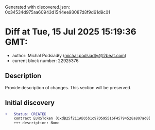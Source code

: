 Generated with discovered.json: 0x34534d975aa60943d1544ee93087d8f9d61d9c01

# Diff at Tue, 15 Jul 2025 15:19:36 GMT:

- author: Michał Podsiadły (<michal.podsiadly@l2beat.com>)
- current block number: 22925376

## Description

Provide description of changes. This section will be preserved.

## Initial discovery

```diff
+   Status: CREATED
    contract EURSToken (0xdB25f211AB05b1c97D595516F45794528a807ad8)
    +++ description: None
```
